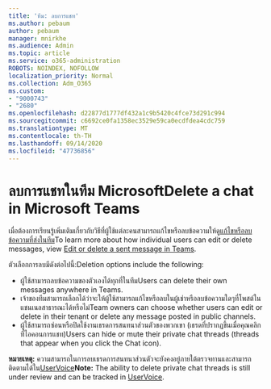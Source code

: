 ```yaml
---
title: 'ทีม: ลบการแชท'
ms.author: pebaum
author: pebaum
manager: mnirkhe
ms.audience: Admin
ms.topic: article
ms.service: o365-administration
ROBOTS: NOINDEX, NOFOLLOW
localization_priority: Normal
ms.collection: Adm_O365
ms.custom:
- "9000743"
- "2680"
ms.openlocfilehash: d22877d1777df432a1c9b5420c4fce73d291c994
ms.sourcegitcommit: c6692ce0fa1358ec3529e59ca0ecdfdea4cdc759
ms.translationtype: MT
ms.contentlocale: th-TH
ms.lasthandoff: 09/14/2020
ms.locfileid: "47736856"
---
```

# <a name="delete-a-chat-in-microsoft-teams"></a><span data-ttu-id="427bb-102">ลบการแชทในทีม Microsoft</span><span class="sxs-lookup"><span data-stu-id="427bb-102">Delete a chat in Microsoft Teams</span></span>

<span data-ttu-id="427bb-103">เมื่อต้องการเรียนรู้เพิ่มเติมเกี่ยวกับวิธีที่ผู้ใช้แต่ละคนสามารถแก้ไขหรือลบข้อความให้ดู[แก้ไขหรือลบข้อความที่ส่งในทีม](https://support.office.com/article/5f1fe604-a900-4a07-b8b7-8cf70ed6b263)</span><span class="sxs-lookup"><span data-stu-id="427bb-103">To learn more about how individual users can edit or delete messages, view [Edit or delete a sent message in Teams](https://support.office.com/article/5f1fe604-a900-4a07-b8b7-8cf70ed6b263).</span></span> 

<span data-ttu-id="427bb-104">ตัวเลือกการลบมีดังต่อไปนี้:</span><span class="sxs-lookup"><span data-stu-id="427bb-104">Deletion options include the following:</span></span>

- <span data-ttu-id="427bb-105">ผู้ใช้สามารถลบข้อความของตัวเองได้ทุกที่ในทีม</span><span class="sxs-lookup"><span data-stu-id="427bb-105">Users can delete their own messages anywhere in Teams.</span></span>
- <span data-ttu-id="427bb-106">เจ้าของทีมสามารถเลือกได้ว่าจะให้ผู้ใช้สามารถแก้ไขหรือลบในผู้เช่าหรือลบข้อความใดๆที่โพสต์ในแชนเนลสาธารณะได้หรือไม่</span><span class="sxs-lookup"><span data-stu-id="427bb-106">Team owners can choose whether users can edit or delete in their tenant or delete any message posted in public channels.</span></span>
- <span data-ttu-id="427bb-107">ผู้ใช้สามารถซ่อนหรือปิดใช้งานเธรดการสนทนาส่วนตัวของพวกเขา (เธรดที่ปรากฏขึ้นเมื่อคุณคลิกที่ไอคอนการแชท)</span><span class="sxs-lookup"><span data-stu-id="427bb-107">Users can hide or mute their private chat threads (threads that appear when you click the Chat icon).</span></span>

<span data-ttu-id="427bb-108">**หมายเหตุ:** ความสามารถในการลบเธรดการสนทนาส่วนตัวจะยังคงอยู่ภายใต้ตรวจทานและสามารถติดตามได้ใน[UserVoice](https://microsoftteams.uservoice.com/forums/555103-public/suggestions/33535006-delete-private-chat-threads)</span><span class="sxs-lookup"><span data-stu-id="427bb-108">**Note:** The ability to delete private chat threads is still under review and can be tracked in [UserVoice](https://microsoftteams.uservoice.com/forums/555103-public/suggestions/33535006-delete-private-chat-threads).</span></span> 